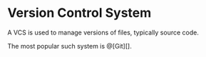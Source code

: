 # Version Control System

A VCS is used to manage versions of files, typically source code.

The most popular such system is @[Git][].
